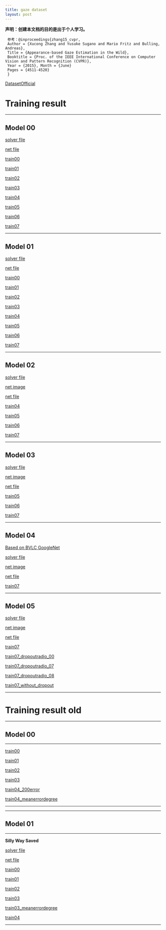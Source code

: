 ```yaml
---
title: gaze dataset
layout: post
---
```


**声明：创建本文档的目的是出于个人学习。**

     参考：@inproceedings{zhang15_cvpr,
     Author = {Xucong Zhang and Yusuke Sugano and Mario Fritz and Bulling, Andreas},
     Title = {Appearance-based Gaze Estimation in the Wild},
     Booktitle = {Proc. of the IEEE International Conference on Computer Vision and Pattern Recognition (CVPR)},
     Year = {2015}, Month = {June}
     Pages = {4511-4520}
     }

[DatasetOfficial](http://www.mpi-inf.mpg.de/departments/computer-vision-and-multimodal-computing/research/gaze-based-human-computer-interaction/appearance-based-gaze-estimation-in-the-wild/?sword_list%5B%5D=MPIIGaze&no_cache=1)


# Training result 

-------

## Model 00

[solver file](mymodel/00/lenet_solver.prototxt)

[net file](mymodel/00/train_test.prototxt)

[train00](train_result0/model00/train00/Train00.html)

[train01](train_result0/model00/train01_addedtestdataset/Train.html)

[train02](train_result0/model00/train02_addedmeanerrorcurve/Train.html)

[train03](train_result0/model00/train03/Train.html)

[train04](train_result0/model00/train04_1000/Train.html)

[train05](train_result0/model00/train05/Train.html)

[train06](train_result0/model00/train06_LOPO/Train.html)

[train07](train_result0/model00/train07_euclidean_loss/Train.html)


------

## Model 01

[solver file](mymodel/01/lenet_solver.prototxt)

[net file](mymodel/01/train_test.prototxt)

[train00](train_result0/model01/train00/Train.html)

[train01](train_result0/model01/train01/Train.html)

[train02](train_result0/model01/train02/Train.html)

[train03](train_result0/model01/train03/Train.html)

[train04](train_result0/model01/train04/Train.html)

[train05](train_result0/model01/train05/Train.html)

[train06](train_result0/model01/train06_LOPO/Train.html)

[train07](train_result0/model01/train07_euclidean_loss/Train.html)


------

## Model 02

[solver file](mymodel/02/lenet_solver.prototxt)

[net image](mymodel/02/image.jpg)

[net file](mymodel/02/train_test.prototxt)

[train04](train_result0/model02/train04_1000/Train.html)

[train05](train_result0/model02/train05/Train.html)

[train06](train_result0/model02/train06_LOPO/Train.html)

[train07](train_result0/model02/train07_euclidean_loss/Train.html)


------

## Model 03

[solver file](mymodel/03/lenet_solver.prototxt)

[net image](mymodel/03/image.jpg)

[net file](mymodel/03/train_test.prototxt)

[train05](train_result0/model03/train05/Train.html)

[train06](train_result0/model03/train06_LOPO/Train.html)

[train07](train_result0/model03/train07_euclidean_loss/Train.html)


------

## Model 04

[Based on BVLC GoogleNet](https://github.com/BVLC/caffe/tree/master/models/bvlc_googlenet)

[solver file](mymodel/04/quick_solver.prototxt)

[net image](mymodel/04/image.jpg)

[net file](mymodel/04/train_test.prototxt)

[train07](train_result0/model04/train07_euclidean_loss/Train.html)



-------


## Model 05

[solver file](mymodel/05/quick_solver.prototxt)

[net image](mymodel/05/image_with_dropout.jpg)

[net file](mymodel/05/train_test.prototxt)

[train07](train_result0/model05/train07_euclidean_loss/Train.html)

[train07_dropoutradio_00](train_result0/model05/train07_dropoutradio_00/Train.html)

[train07_dropoutradio_07](train_result0/model05/train07_dropoutradio_07/Train.html)

[train07_dropoutradio_08](train_result0/model05/train07_dropoutradio_08/Train.html)

[train07_without_dropout](train_result0/model05/train07_without_dropout/Train.html)



-------

# Training result old

-------------------
## Model 00


-------

[train00](train_result/model00/Train00.html)

[train01](train_result/model00/Train01.html)

[train02](train_result/model00/Train02_500iter.html)

[train03](train_result/model00/Train03_500iter_with_sumerrorplotpic.html)

[train04_200error](train_result/model00/Train04_200error.html)

[train04_meanerrordegree](train_result/model00/Train04_meanerrordegree.html)

---------


-------------------
## Model 01


-------
**Silly Way Saved**

[solver file](mymodel/01/lenet_solver.prototxt)

[net file](mymodel/01/train_test.prototxt)

[train00](train_result/model01/Train00_500iter.html)

[train01](train_result/model01/Train01_500iter.html)

[train02](train_result/model01/Train02_500iter_withsumsquareerrorpic.html)

[train03](train_result/model01/Train03_200error.html)

[train03_meanerrordegree](train_result/model01/Train03_meanerrordegree.html)

[train04](train_result/model01/Train04_meanerror_6525.html)

-------


